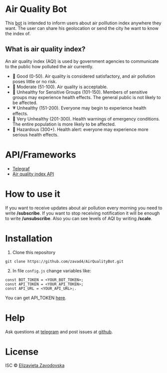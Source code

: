 # Air Quality Bot 
This [bot](https://t.me/AirIndexBot) is intended to inform users about air polllution index anywhere they want. The user can share his geolocation or send the city he want to know the index of.

## What is air quality index?
An air quality index (AQI) is used by government agencies to communicate to the public how polluted the air currently.
* 💚 Good (0-50).
Air quality is considered satisfactory, and air pollution poses little or no risk.
* 💛 Moderate (51-100).
Air quality is acceptable. 
* 🧡 Unhealthy for Sensitive Groups (101-150).
Members of sensitive groups may experience health effects. The general public is not likely to be affected.
* 💗 Unhealthy (151-200).
Everyone may begin to experience health effects.
* 💜 Very Unhealthy (201-300).
Health warnings of emergency conditions. The entire population is more likely to be affected.
* 🖤 Hazardous (300+).
Health alert: everyone may experience more serious health effects.

# API/Frameworks
* [Telegraf](https://telegraf.js.org/#/)
* [Air quality index API](https://aqicn.org/api/)

# How to use it
If you want to receive updates about air pollution every morning you need to write **/subscribe**. If you want to stop receiving notification it will be enough to write **/unsubscribe**. Also you can see levels of AQI by writing **/scale**. 

# Installation 
1. Clone this repository 
```
git clone https://github.com/zavad4/AirQualityBot.git
```
2. In file ```config.js``` change variables like: 
```
const BOT_TOKEN = <YOUR_BOT_TOKEN>;
const API_TOKEN = <YOUR_API_TOKEN>;
const API_URL = <YOUR_API_URL>;.
```
You can get API_TOKEN [here](https://aqicn.org/data-platform/token/#/).
# Help
Ask questions at [telegram](https://t.me/zavad4) and post issues at [github](https://github.com/zavad4/AirQualityBot/issues).

# License
ISC © [Elizavieta Zavodovska](https://github.com/zavad4)
